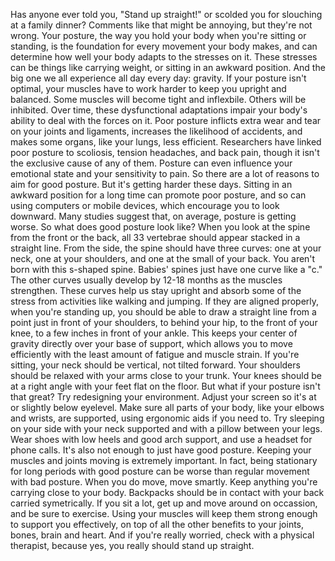 Has anyone ever told you, "Stand up straight!" or scolded you for slouching at a family dinner? Comments like that might be annoying, but they're not wrong. Your posture, the way you hold your body when you're sitting or standing, is the foundation for every movement your body makes, and can determine how well your body adapts to the stresses on it. These stresses can be things  like carrying weight, or sitting in an awkward position. And the big one we all experience  all day every day: gravity. If your posture isn't optimal, your muscles have to work harder to keep you upright and balanced. Some muscles will become tight and inflexbile. Others will be inhibited. Over time, these dysfunctional adaptations impair your body's ability  to deal with the forces on it. Poor posture inflicts extra wear and tear on your joints and ligaments, increases the likelihood of accidents, and makes some organs,  like your lungs, less efficient. Researchers have linked  poor posture to scoliosis, tension headaches, and back pain, though it isn't the exclusive  cause of any of them. Posture can even influence  your emotional state and your sensitivity to pain. So there are a lot of reasons to aim for good posture. But it's getting harder these days. Sitting in an awkward position  for a long time can promote poor posture, and so can using computers  or mobile devices, which encourage you to look downward. Many studies suggest that, on average, posture is getting worse. So what does good posture look like? When you look at the spine  from the front or the back, all 33 vertebrae should appear stacked in a straight line. From the side, the spine should have three curves: one at your neck, one at your shoulders, and one at the small of your back. You aren't born with this s-shaped spine. Babies' spines just have one curve like a "c." The other curves usually develop by 12-18 months as the muscles strengthen. These curves help us stay upright and absorb some of the stress from activities like walking and jumping. If they are aligned properly, when you're standing up, you should be able to draw a straight line from a point just in front  of your shoulders, to behind your hip, to the front of your knee, to a few inches in front of your ankle. This keeps your center of gravity directly over your base of support, which allows you to move efficiently with the least amount of fatigue and muscle strain. If you're sitting,  your neck should be vertical, not tilted forward. Your shoulders should be relaxed with your arms close to your trunk. Your knees should be at a right angle with your feet flat on the floor. But what if your posture isn't that great? Try redesigning your environment. Adjust your screen so it's at or slightly below eyelevel. Make sure all parts of your body, like your elbows and wrists,  are supported, using ergonomic aids if you need to. Try sleeping on your side with your neck supported and with a pillow between your legs. Wear shoes with low heels and good arch support, and use a headset for phone calls. It's also not enough  to just have good posture. Keeping your muscles and joints moving is extremely important. In fact, being stationary for long periods with good posture can be worse than regular movement with bad posture. When you do move, move smartly. Keep anything you're carrying close to your body. Backpacks should be in contact  with your back carried symetrically. If you sit a lot, get up and move around on occassion, and be sure to exercise. Using your muscles will keep them strong enough to support you effectively, on top of all the other benefits  to your joints, bones, brain and heart. And if you're really worried, check with a physical therapist, because yes,  you really should stand up straight. 